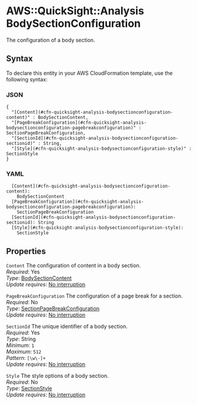 # AWS::QuickSight::Analysis BodySectionConfiguration<a name="aws-properties-quicksight-analysis-bodysectionconfiguration"></a>

The configuration of a body section\.

## Syntax<a name="aws-properties-quicksight-analysis-bodysectionconfiguration-syntax"></a>

To declare this entity in your AWS CloudFormation template, use the following syntax:

### JSON<a name="aws-properties-quicksight-analysis-bodysectionconfiguration-syntax.json"></a>

```
{
  "[Content](#cfn-quicksight-analysis-bodysectionconfiguration-content)" : BodySectionContent,
  "[PageBreakConfiguration](#cfn-quicksight-analysis-bodysectionconfiguration-pagebreakconfiguration)" : SectionPageBreakConfiguration,
  "[SectionId](#cfn-quicksight-analysis-bodysectionconfiguration-sectionid)" : String,
  "[Style](#cfn-quicksight-analysis-bodysectionconfiguration-style)" : SectionStyle
}
```

### YAML<a name="aws-properties-quicksight-analysis-bodysectionconfiguration-syntax.yaml"></a>

```
  [Content](#cfn-quicksight-analysis-bodysectionconfiguration-content):
    BodySectionContent
  [PageBreakConfiguration](#cfn-quicksight-analysis-bodysectionconfiguration-pagebreakconfiguration):
    SectionPageBreakConfiguration
  [SectionId](#cfn-quicksight-analysis-bodysectionconfiguration-sectionid): String
  [Style](#cfn-quicksight-analysis-bodysectionconfiguration-style):
    SectionStyle
```

## Properties<a name="aws-properties-quicksight-analysis-bodysectionconfiguration-properties"></a>

`Content` <a name="cfn-quicksight-analysis-bodysectionconfiguration-content"></a>
The configuration of content in a body section\.  
_Required_: Yes  
_Type_: [BodySectionContent](aws-properties-quicksight-analysis-bodysectioncontent.md)  
_Update requires_: [No interruption](https://docs.aws.amazon.com/AWSCloudFormation/latest/UserGuide/using-cfn-updating-stacks-update-behaviors.html#update-no-interrupt)

`PageBreakConfiguration` <a name="cfn-quicksight-analysis-bodysectionconfiguration-pagebreakconfiguration"></a>
The configuration of a page break for a section\.  
_Required_: No  
_Type_: [SectionPageBreakConfiguration](aws-properties-quicksight-analysis-sectionpagebreakconfiguration.md)  
_Update requires_: [No interruption](https://docs.aws.amazon.com/AWSCloudFormation/latest/UserGuide/using-cfn-updating-stacks-update-behaviors.html#update-no-interrupt)

`SectionId` <a name="cfn-quicksight-analysis-bodysectionconfiguration-sectionid"></a>
The unique identifier of a body section\.  
_Required_: Yes  
_Type_: String  
_Minimum_: `1`  
_Maximum_: `512`  
_Pattern_: `[\w\-]+`  
_Update requires_: [No interruption](https://docs.aws.amazon.com/AWSCloudFormation/latest/UserGuide/using-cfn-updating-stacks-update-behaviors.html#update-no-interrupt)

`Style` <a name="cfn-quicksight-analysis-bodysectionconfiguration-style"></a>
The style options of a body section\.  
_Required_: No  
_Type_: [SectionStyle](aws-properties-quicksight-analysis-sectionstyle.md)  
_Update requires_: [No interruption](https://docs.aws.amazon.com/AWSCloudFormation/latest/UserGuide/using-cfn-updating-stacks-update-behaviors.html#update-no-interrupt)
